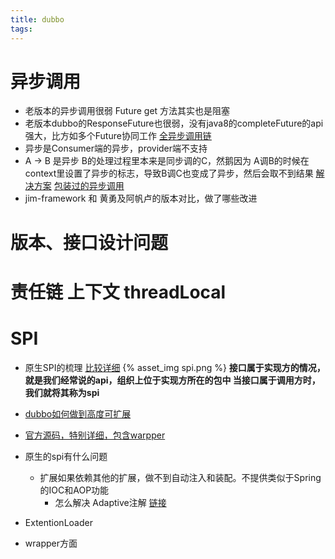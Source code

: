 ```yaml
---
title: dubbo
tags:
---
```


# 异步调用

* 老版本的异步调用很弱 Future get 方法其实也是阻塞
* 老版本dubbo的ResponseFuture也很弱，没有java8的completeFuture的api强大，比方如多个Future协同工作 [全异步调用链](http://dubbo.apache.org/zh-cn/blog/dubbo-new-async.html)
* 异步是Consumer端的异步，provider端不支持
* A -> B 是异步 B的处理过程里本来是同步调的C，然鹅因为 A调B的时候在context里设置了异步的标志，导致B调C也变成了异步，然后会取不到结果 [解决方案](https://blog.csdn.net/windrui/article/details/52150345)  [包装过的异步调用](https://www.wenji8.com/p/1abLjG6.html)
* jim-framework 和 黄勇及阿帆卢的版本对比，做了哪些改进

<!-- more -->

# 版本、接口设计问题

# 责任链 上下文 threadLocal

# SPI
* 原生SPI的梳理 [比较详细](https://zhuanlan.zhihu.com/p/28909673)
{% asset_img spi.png  %}
**接口属于实现方的情况，就是我们经常说的api，组织上位于实现方所在的包中
当接口属于调用方时，我们就将其称为spi** 

* [dubbo如何做到高度可扩展](http://dubbo.apache.org/zh-cn/blog/introduction-to-dubbo-spi.html)
* [官方源码，特别详细，包含warpper](http://dubbo.apache.org/zh-cn/blog/introduction-to-dubbo-spi-2.html) 
* 原生的spi有什么问题
  * 扩展如果依赖其他的扩展，做不到自动注入和装配。不提供类似于Spring的IOC和AOP功能
    * 怎么解决  Adaptive注解 [链接](https://juejin.im/post/5acee93b51882555731c82ba)
* ExtentionLoader
* wrapper方面

# 
